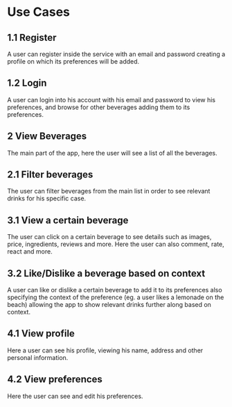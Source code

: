 # Use Cases

## 1.1 Register

A user can register inside the service with an email and password creating a profile on which its preferences will be added.

## 1.2 Login

A user can login into his account with his email and password to view his preferences, and browse for other beverages adding them to its preferences.

## 2 View Beverages

The main part of the app, here the user will see a list of all the beverages.

## 2.1 Filter beverages

The user can filter beverages from the main list in order to see relevant drinks for his specific case.

## 3.1 View a certain beverage

The user can click on a certain beverage to see details such as images, price, ingredients, reviews and more.
Here the user can also comment, rate, react and more.

## 3.2 Like/Dislike a beverage based on context

A user can like or dislike a certain beverage to add it to its preferences also specifying the context of the preference (eg. a user likes a lemonade on the beach) allowing the app to show relevant drinks further along based on context.

## 4.1 View profile

Here a user can see his profile, viewing his name, address and other personal information.

## 4.2 View preferences

Here the user can see and edit his preferences.
